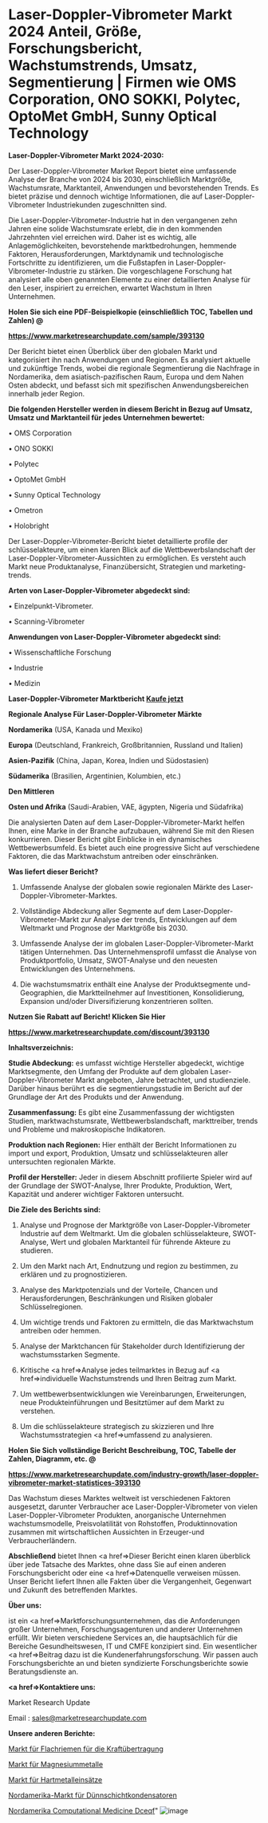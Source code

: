 # Laser-Doppler-Vibrometer Markt 2024 Anteil, Größe, Forschungsbericht, Wachstumstrends, Umsatz, Segmentierung | Firmen wie OMS Corporation, ONO SOKKI, Polytec, OptoMet GmbH, Sunny Optical Technology

<strong>Laser-Doppler-Vibrometer Markt 2024-2030:</strong>

Der Laser-Doppler-Vibrometer Market Report bietet eine umfassende Analyse der Branche von 2024 bis 2030, einschließlich Marktgröße, Wachstumsrate, Marktanteil, Anwendungen und bevorstehenden Trends. Es bietet präzise und dennoch wichtige Informationen, die auf Laser-Doppler-Vibrometer Industriekunden zugeschnitten sind.

Die Laser-Doppler-Vibrometer-Industrie hat in den vergangenen zehn Jahren eine solide Wachstumsrate erlebt, die in den kommenden Jahrzehnten viel erreichen wird. Daher ist es wichtig, alle Anlagemöglichkeiten, bevorstehende marktbedrohungen, hemmende Faktoren, Herausforderungen, Marktdynamik und technologische Fortschritte zu identifizieren, um die Fußstapfen in Laser-Doppler-Vibrometer-Industrie zu stärken. Die vorgeschlagene Forschung hat analysiert alle oben genannten Elemente zu einer detaillierten Analyse für den Leser, inspiriert zu erreichen, erwartet Wachstum in Ihren Unternehmen.



<strong>Holen Sie sich eine PDF-Beispielkopie (einschließlich TOC, Tabellen und Zahlen) @
</strong>

<strong><a href=https://www.marketresearchupdate.com/sample/393130>

<strong>https://www.marketresearchupdate.com/sample/393130</u></font></a></strong></strong>

Der Bericht bietet einen Überblick über den globalen Markt und kategorisiert ihn nach Anwendungen und Regionen. Es analysiert aktuelle und zukünftige Trends, wobei die regionale Segmentierung die Nachfrage in Nordamerika, dem asiatisch-pazifischen Raum, Europa und dem Nahen Osten abdeckt, und befasst sich mit spezifischen Anwendungsbereichen innerhalb jeder Region.



<strong>Die folgenden Hersteller werden in diesem Bericht in Bezug auf Umsatz, Umsatz und Marktanteil für jedes Unternehmen bewertet:</strong>

• OMS Corporation

• ONO SOKKI

• Polytec

• OptoMet GmbH

• Sunny Optical Technology

• Ometron

• Holobright

Der Laser-Doppler-Vibrometer-Bericht bietet detaillierte profile der schlüsselakteure, um einen klaren Blick auf die Wettbewerbslandschaft der Laser-Doppler-Vibrometer-Aussichten zu ermöglichen. Es versteht auch Markt neue Produktanalyse, Finanzübersicht, Strategien und marketing-trends.



<strong>Arten von Laser-Doppler-Vibrometer abgedeckt sind:</strong>

• Einzelpunkt-Vibrometer.

• Scanning-Vibrometer



<strong>Anwendungen von Laser-Doppler-Vibrometer abgedeckt sind:</strong>

• Wissenschaftliche Forschung

• Industrie

• Medizin



<strong>Laser-Doppler-Vibrometer Marktbericht <a href=https://www.marketresearchupdate.com/buynow/393130>Kaufe jetzt</a></strong>



<strong>Regionale Analyse Für Laser-Doppler-Vibrometer Märkte</strong>



<strong>Nordamerika</strong> (USA, Kanada und Mexiko)



<strong>Europa</strong> (Deutschland, Frankreich, Großbritannien, Russland und Italien)



<strong>Asien-Pazifik</strong> (China, Japan, Korea, Indien und Südostasien)



<strong>Südamerika</strong> (Brasilien, Argentinien, Kolumbien, etc.)



<strong>Den Mittleren</strong> 

<strong>Osten und Afrika</strong> (Saudi-Arabien, VAE, ägypten, Nigeria und Südafrika)

Die analysierten Daten auf dem Laser-Doppler-Vibrometer-Markt helfen Ihnen, eine Marke in der Branche aufzubauen, während Sie mit den Riesen konkurrieren. Dieser Bericht gibt Einblicke in ein dynamisches Wettbewerbsumfeld. Es bietet auch eine progressive Sicht auf verschiedene Faktoren, die das Marktwachstum antreiben oder einschränken.



<strong>Was liefert dieser Bericht?</strong>

1. Umfassende Analyse der globalen sowie regionalen Märkte des Laser-Doppler-Vibrometer-Marktes.

2. Vollständige Abdeckung aller Segmente auf dem Laser-Doppler-Vibrometer-Markt zur Analyse der trends, Entwicklungen auf dem Weltmarkt und Prognose der Marktgröße bis 2030.

3. Umfassende Analyse der im globalen Laser-Doppler-Vibrometer-Markt tätigen Unternehmen. Das Unternehmensprofil umfasst die Analyse von Produktportfolio, Umsatz, SWOT-Analyse und den neuesten Entwicklungen des Unternehmens.

4. Die wachstumsmatrix enthält eine Analyse der Produktsegmente und-Geographien, die Marktteilnehmer auf Investitionen, Konsolidierung, Expansion und/oder Diversifizierung konzentrieren sollten.



<strong>Nutzen Sie Rabatt auf Bericht! Klicken Sie Hier
</strong>

<strong><a href=https://www.marketresearchupdate.com/discount/393130>https://www.marketresearchupdate.com/discount/393130</b></u></font></strong></a>



<strong>Inhaltsverzeichnis:</strong>



<strong>Studie Abdeckung:</strong> es umfasst wichtige Hersteller abgedeckt, wichtige Marktsegmente, den Umfang der Produkte auf dem globalen Laser-Doppler-Vibrometer Markt angeboten, Jahre betrachtet, und studienziele. Darüber hinaus berührt es die segmentierungsstudie im Bericht auf der Grundlage der Art des Produkts und der Anwendung.



<strong>Zusammenfassung:</strong> Es gibt eine Zusammenfassung der wichtigsten Studien, marktwachstumsrate, Wettbewerbslandschaft, markttreiber, trends und Probleme und makroskopische Indikatoren.



<strong>Produktion nach Regionen:</strong> Hier enthält der Bericht Informationen zu import und export, Produktion, Umsatz und schlüsselakteuren aller untersuchten regionalen Märkte.



<strong>Profil der Hersteller:</strong> Jeder in diesem Abschnitt profilierte Spieler wird auf der Grundlage der SWOT-Analyse, Ihrer Produkte, Produktion, Wert, Kapazität und anderer wichtiger Faktoren untersucht.



<strong>Die Ziele des Berichts sind:</strong>

1) Analyse und Prognose der Marktgröße von Laser-Doppler-Vibrometer Industrie auf dem Weltmarkt.
Um die globalen schlüsselakteure, SWOT-Analyse, Wert und globalen Marktanteil für führende Akteure zu studieren.

2) Um den Markt nach Art, Endnutzung und region zu bestimmen, zu erklären und zu prognostizieren.

3) Analyse des Marktpotenzials und der Vorteile, Chancen und Herausforderungen, Beschränkungen und Risiken globaler Schlüsselregionen.

4) Um wichtige trends und Faktoren zu ermitteln, die das Marktwachstum antreiben oder hemmen.

5) Analyse der Marktchancen für Stakeholder durch Identifizierung der wachstumsstarken Segmente.

6) Kritische <a href=>Analyse</a> jedes teilmarktes in Bezug auf <a href=>individuelle</a> Wachstumstrends und Ihren Beitrag zum Markt.

7) Um wettbewerbsentwicklungen wie Vereinbarungen, Erweiterungen, neue Produkteinführungen und Besitztümer auf dem Markt zu verstehen.

8) Um die schlüsselakteure strategisch zu skizzieren und Ihre Wachstumsstrategien <a href=>umfassend</a> zu analysieren.



<strong>Holen Sie Sich vollständige Bericht Beschreibung, TOC, Tabelle der Zahlen, Diagramm, etc. @ </strong>

<strong><a href=https://www.marketresearchupdate.com/industry-growth/laser-doppler-vibrometer-market-statistices-393130>https://www.marketresearchupdate.com/industry-growth/laser-doppler-vibrometer-market-statistices-393130</a></font></strong>

Das Wachstum dieses Marktes weltweit ist verschiedenen Faktoren ausgesetzt, darunter Verbraucher ace Laser-Doppler-Vibrometer von vielen Laser-Doppler-Vibrometer Produkten, anorganische Unternehmen wachstumsmodelle, Preisvolatilität von Rohstoffen, Produktinnovation zusammen mit wirtschaftlichen Aussichten in Erzeuger-und Verbraucherländern.



<strong>Abschließend</strong> bietet Ihnen <a href=>Dieser</a> Bericht einen klaren überblick über jede Tatsache des Marktes, ohne dass Sie auf einen anderen Forschungsbericht oder eine <a href=>Datenquelle</a> verweisen müssen. Unser Bericht liefert Ihnen alle Fakten über die Vergangenheit, Gegenwart und Zukunft des betreffenden Marktes.



<strong>Über uns:</strong>

 ist ein <a href=>Marktfors</a>chungsunternehmen, das die Anforderungen großer Unternehmen, Forschungsagenturen und anderer Unternehmen erfüllt. Wir bieten verschiedene Services an, die hauptsächlich für die Bereiche Gesundheitswesen, IT und CMFE konzipiert sind. Ein wesentlicher <a href=>Beitrag</a> dazu ist die Kundenerfahrungsforschung. Wir passen auch Forschungsberichte an und bieten syndizierte Forschungsberichte sowie Beratungsdienste an.



<strong><a href=>Kontaktiere uns:</a></strong>

Market Research Update

Email : sales@marketresearchupdate.com



<strong>Unsere anderen Berichte:</strong>

<a href=https://www.linkedin.com/pulse/power-transmission-flat-belts-market-size-region>Markt für Flachriemen für die Kraftübertragung</a>

<a href=https://www.linkedin.com/pulse/magnesium-metal-market-report-2023-top-company>Markt für Magnesiummetalle</a>

<a href=https://www.linkedin.com/pulse/carbide-insert-market-size-share-trends>Markt für Hartmetalleinsätze</a>

<a href=https://www.linkedin.com/pulse/north-america-thin-film-capacitor-market-2023>Nordamerika-Markt für Dünnschichtkondensatoren</a>

<a href=https://www.linkedin.com/pulse/north-america-computational-medicine-dceqf/>Nordamerika Computational Medicine Dceqf</a>"
![image](https://github.com/Gayatrikarjule/Market-Analysis-360/assets/97346546/f1a21c99-ed22-47c1-be90-0d60649cc7d9)

